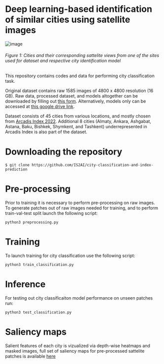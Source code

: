 # Deep learning-based identification of similar cities using satellite images

![image](https://github.com/IS2AI/city-similarity/assets/5821328/330f7d3d-e5a5-4f42-8631-e3bf837bd8df)
<h6>Figure 1: Cities and their corresponding sattelite views from one of the sites used for dataset and respective city identification model </h6>




This repository contains codes and data for performing city classification task.

Original dataset contains raw 1585 images of 4800 x 4800 resolution (16 GB). Raw data, processed dataset, and models altogether can be downloaded by filling out [this form](https://forms.gle/vsg8SqTB1V6iqXx3A).
Alternatively, models only can be accessed at [this google drive link](https://drive.google.com/drive/folders/1-7C7YY3ejCsLZlXKM5o0E8kT5IY2ROyK?usp=sharing).

Dataset consists of 45 cities from various locations, and mostly chosen from [Arcadis Index 2022](https://www.arcadis.com/en/knowledge-hub/perspectives/global/sustainable-cities-index). Additional 8 cities (Almaty, Ankara, Ashgabat, Astana, Baku, Bishkek, Shymkent, and Tashkent) underrepresented in Arcadis Index is also part of the dataset.

# Downloading the repository

```
$ git clone https://github.com/IS2AI/city-classification-and-index-prediction
```

# Pre-processing 

Prior to training it is necessary to perform pre-processing on raw images. To generate patches out of raw images needed for training, and to perform train-val-test split launch the following script:

```
python3 preprocessing.py
```

# Training

To launch training for city classification use the following script:
```
python3 train_classification.py
```

# Inference

For testing out city classificaiton model performance on unseen patches run:
```
python3 test_classification.py
```

# Saliency maps

Salient features of each city is vizualized via depth-wise heatmaps and masked images, full set of saliency maps for pre-processed sattelite patches is available [here](https://drive.google.com/drive/folders/1ryIsorRSUBuroRSG3gmCJCwrGWvK6uxQ?usp=sharing)
